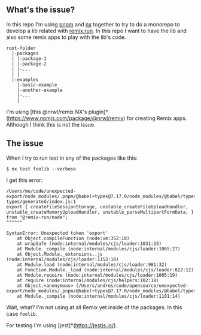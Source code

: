 ## What's the issue?

In this repo I'm using [pnpm](https://pnpm.io/) and [nx](https://nx.dev/)
together to try to do a monorepo to develop a lib related with
[remix.run](https://remix.run). In this repo I want to have the lib and also
some remix apps to play with the lib's code.

```
root-folder
  |-packages
  | |-package-1
  | |-package-2
  | |-...
  | |
  |-examples
    |-basic-example
    |-another-example
    |-...
    |
```

I'm using [this @nrwl/remix NX's plugin]\*(https://www.npmjs.com/package/@nrwl/remix) for creating Remix apps. Although I think this is not the issue.

## The issue

When I try to run test in any of the packages like this:

```
$ nx test foolib --verbose

```

I get this error:

```
/Users/me/code/unexpected-export/node_modules/.pnpm/@babel+types@7.17.0/node_modules/@babel/types/lib/ast-types/generated/index.js:1
export { createFileSessionStorage, unstable_createFileUploadHandler, unstable_createMemoryUploadHandler, unstable_parseMultipartFormData, } from "@remix-run/node";
^^^^^^

SyntaxError: Unexpected token 'export'
    at Object.compileFunction (node:vm:352:18)
    at wrapSafe (node:internal/modules/cjs/loader:1031:15)
    at Module._compile (node:internal/modules/cjs/loader:1065:27)
    at Object.Module._extensions..js (node:internal/modules/cjs/loader:1153:10)
    at Module.load (node:internal/modules/cjs/loader:981:32)
    at Function.Module._load (node:internal/modules/cjs/loader:822:12)
    at Module.require (node:internal/modules/cjs/loader:1005:19)
    at require (node:internal/modules/cjs/helpers:102:18)
    at Object.<anonymous> (/Users/andres/code/opensource/unexpected-export/node_modules/.pnpm/@babel+types@7.17.0/node_modules/@babel/types/lib/index.js:629:19)
    at Module._compile (node:internal/modules/cjs/loader:1101:14)
```

Wait, what? I'm not using at all Remix yet inside of the packages. In this case `foolib`.

For testing I'm using [jest]\*(https://jestjs.io/).

